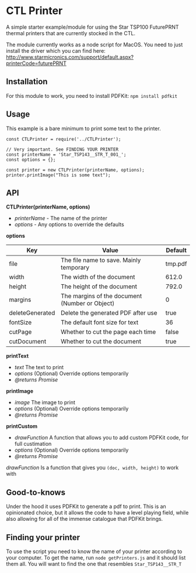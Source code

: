 # CTL Printer

A simple starter example/module for using the Star TSP100 FuturePRNT thermal printers that are currently stocked in the CTL.

The module currently works as a node script for MacOS. You need to just install the driver which you can find here: <http://www.starmicronics.com/support/default.aspx?printerCode=futurePRNT>

## Installation

For this module to work, you need to install PDFKit: `npm install pdfkit`

## Usage

This example is a bare minimum to print some text to the printer.

```
const CTLPrinter = require('../CTLPrinter');

// Very important. See FINDING YOUR PRINTER
const printerName = 'Star_TSP143__STR_T_001_';
const options = {};

const printer = new CTLPrinter(printerName, options);
printer.printImage("This is some text");
```

## API

**CTLPrinter(printerName, options)**
- *printerName* - The name of the printer
- *options* - Any options to override the defaults

**options**

| Key             | Value                                          | Default |
|-----------------|------------------------------------------------|---------|
| file            | The file name to save. Mainly temporary        | tmp.pdf |
| width           | The width of the document                      | 612.0   |
| height          | The height of the document                     | 792.0   |
| margins         | The margins of the document (Number or Object) | 0       |
| deleteGenerated | Delete the generated PDF after use             | true    |
| fontSize        | The default font size for text                 | 36      |
| cutPage         | Whether to cut the page each time              | false   |
| cutDocument     | Whether to cut the document                    | true    |


**printText**
- *text* The text to print
- *options* (Optional) Override options temporarily
- *@returns Promise*

**printImage**
- *image* The image to print
- *options* (Optional) Override options temporarily
- *@returns Promise*

**printCustom**
- *drawFunction* A function that allows you to add custom PDFKit code, for full custimation
- *options* (Optional) Override options temporarily
- *@returns Promise*

*drawFunction* Is a function that gives you `(doc, width, height)` to work with


## Good-to-knows

Under the hood it uses PDFKit to generate a pdf to print. This is an opinionated choice, but it allows the code to have a level playing field, while also allowing for all of the immense catalogue that PDFKit brings.

## Finding your printer

To use the script you need to know the name of your printer according to your computer. To get the name, run `node getPrinters.js` and it should list them all. You will want to find the one that resembles `Star_TSP143__STR_T`